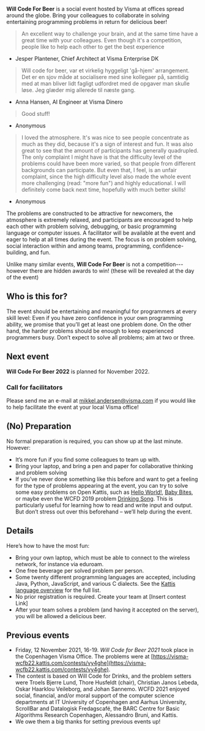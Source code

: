 **Will Code For Beer** is a social event hosted by Visma at offices spread around the globe.
Bring your colleagues to collaborate in solving entertaining programming problems in return for delicious beer!

> An excellent way to challenge your brain, and at the same time have a great time with your colleagues. Even though it's a competition, people like to help each other to get the best experience

- Jesper Plantener, Chief Architect at Visma Enterprise DK

> Will code for beer, var et virkelig hyggeligt 'gå-hjem' arrangement. Det er en sjov måde at socialisere med sine kollegaer på, samtidig med at man bliver lidt fagligt udfordret med de opgaver man skulle løse. Jeg glæder mig allerede til næste gang.

- Anna Hansen, AI Engineer at Visma Dinero

> Good stuff!

- Anonymous

> I loved the atmosphere. It's was nice to see people concentrate as much as they did, because it's a sign of interest and fun. It was also great to see that the amount of participants has generally quadrupled. The only complaint I might have is that the difficulty level of the problems could have been more varied, so that people from different backgrounds can participate. But even that, I feel, is an unfair complaint, since the high difficulty level also made the whole event more challenging (read: "more fun") and highly educational. I will definitely come back next time, hopefully with much better skills!

- Anonymous

The problems are constructed to be attractive for newcomers, the atmosphere is extremely relaxed, and participants are encouraged to help each other with problem solving, debugging, or basic programming language or computer issues.
A facilitator will be available at the event and eager to help at all times during the event.
The focus is on problem solving, social interaction within and among teams, programming, confidence-building, and fun.

Unlike many similar events, **Will Code For Beer** is not a competition--- however there are hidden awards to win! (these will be revealed at the day of the event)

Who is this for?
----------------

The event should be entertaining and meaningful for programmers at every skill level: 
Even if you have zero confidence in your own programming ability, we promise that you’ll get at least one problem done.
On the other hand, the harder problems should be enough to keep experienced programmers busy.
Don’t expect to solve all problems; aim at two or three.

Next event
----------

**Will Code For Beer 2022** is planned for November 2022.

### Call for facilitators

Please send me an e-mail at mikkel.andersen@visma.com if you would like to help facilitate the event at your local Visma office!

(No) Preparation
----------------

No formal preparation is required, you can show up at the last minute.
However:

* It’s more fun if you find some colleagues to team up with.
* Bring your laptop, and bring a pen and paper for collaborative thinking and problem solving
* If you’ve never done something like this before and want to get a feeling for the type of problems appearing at the event, you can try to solve some easy problems on Open Kattis, such as [Hello World!](https://open.kattis.com/problems/hello), [Baby Bites](https://open.kattis.com/problems/babybites), or maybe even the WCFD 2019 problem [Drinking Song](https://open.kattis.com/problems/drinkingsong).
This is particularly useful for learning how to read and write input and output. But don’t stress out over this beforehand – we’ll help during the event.

Details
-------

Here’s how to have the most fun:

* Bring your own laptop, which must be able to connect to the wireless network, for instance via eduroam.
* One free beverage per solved problem per person.
* Some twenty different programming languages are accepted, including Java, Python, JavaScript, and various C dialects. 
  See the [Kattis language overview](https://open.kattis.com/help) for the full list.
* No prior registration is required. Create your team at [Insert contest Link]
* After your team solves a problem (and having it accepted on the server), you will be allowed a delicious beer.

Previous events
---------------

* Friday, 12 November 2021, 16-19. _Will Code for Beer 2021_ took place in the Copenhagen Visma Office. The problems were at [https://visma-wcfb22.kattis.com/contests/vy4ghe](https://visma-wcfb22.kattis.com/contests/vy4ghe).
* The contest is based on Will Code for Drinks, and the problem setters were Troels Bjerre Lund, Thore Husfeldt (chair), Christian Janos Lebeda, Oskar Haarklou Veileborg, and Johan Sannemo. WCFD 2021 enjoyed social, financial, and/or moral support of the computer science departments at IT University of Copenhagen and Aarhus University, ScrollBar and Datalogisk Fredagscafé, the BARC Centre for Basic Algorithms Research Copenhagen, Alessandro Bruni, and Kattis.
* We owe them a big thanks for setting previous events up!



